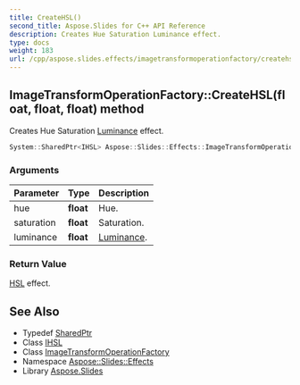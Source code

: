 ```yaml
---
title: CreateHSL()
second_title: Aspose.Slides for C++ API Reference
description: Creates Hue Saturation Luminance effect.
type: docs
weight: 183
url: /cpp/aspose.slides.effects/imagetransformoperationfactory/createhsl/
---
```

## ImageTransformOperationFactory::CreateHSL(float, float, float) method


Creates Hue Saturation [Luminance](../../luminance/) effect.

```cpp
System::SharedPtr<IHSL> Aspose::Slides::Effects::ImageTransformOperationFactory::CreateHSL(float hue, float saturation, float luminance) override
```


### Arguments

| Parameter | Type | Description |
| --- | --- | --- |
| hue | **float** | Hue. |
| saturation | **float** | Saturation. |
| luminance | **float** | [Luminance](../../luminance/). |

### Return Value

[HSL](../../hsl/) effect.

## See Also

* Typedef [SharedPtr](../../system/sharedptr/)
* Class [IHSL](../ihsl/)
* Class [ImageTransformOperationFactory](./)
* Namespace [Aspose::Slides::Effects](../)
* Library [Aspose.Slides](../../)